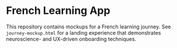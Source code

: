 # French Learning App

This repository contains mockups for a French learning journey. See `journey-mockup.html` for a landing experience that demonstrates neuroscience- and UX-driven onboarding techniques.

